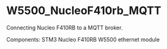 # W5500_NucleoF410rb_MQTT
 
 Connecting Nucleo F410RB to a MQTT broker.

 Components:
 STM3 Nucleo F410RB
 W5500 ethernet module
